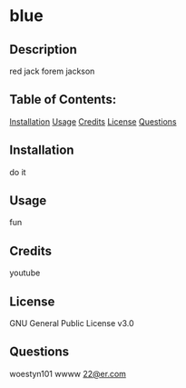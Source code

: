 # blue

## Description

red
jack
forem
jackson

## Table of Contents:

[Installation](#Installation)
[Usage](#usage)
[Credits](#credits)
[License](#license)
[Questions](#questions)

## Installation

do it

## Usage

fun

## Credits

youtube

## License

GNU General Public License v3.0

## Questions

woestyn101
wwww
22@er.com
